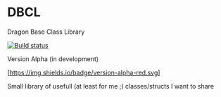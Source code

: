 DBCL
====
Dragon Base Class Library 

[![Build status](https://img.shields.io/appveyor/ci/ddur/dbcl.svg)](https://ci.appveyor.com/project/ddur/dbcl)

Version Alpha (in development)

[https://img.shields.io/badge/version-alpha-red.svg]

Small library of usefull (at least for me ;) classes/structs I want to share 
